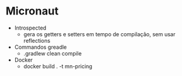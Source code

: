 # Micronaut
- Introspected
  - gera os getters e setters em tempo de compilação, sem usar reflections
- Commandos greadle
  - .gradlew clean compile
- Docker
  - docker build . -t mn-pricing
